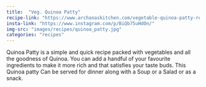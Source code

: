 ```yaml
---
title:  "Veg. Quinoa Patty"
recipe-link: "https://www.archanaskitchen.com/vegetable-quinoa-patty-recipe"
insta-link: "https://www.instagram.com/p/BiQb75uHdOn/"
img-src: "images/recipes/quinoa_patty.jpg"
categories: "recipes"
---
```

Quinoa Patty is a simple and quick recipe packed with vegetables and all the goodness of Quinoa. You can add a handful of your favourite ingredients to make it more rich and that satisfies your taste buds. This Quinoa patty Can be served for dinner along with a Soup or a Salad or as a snack.